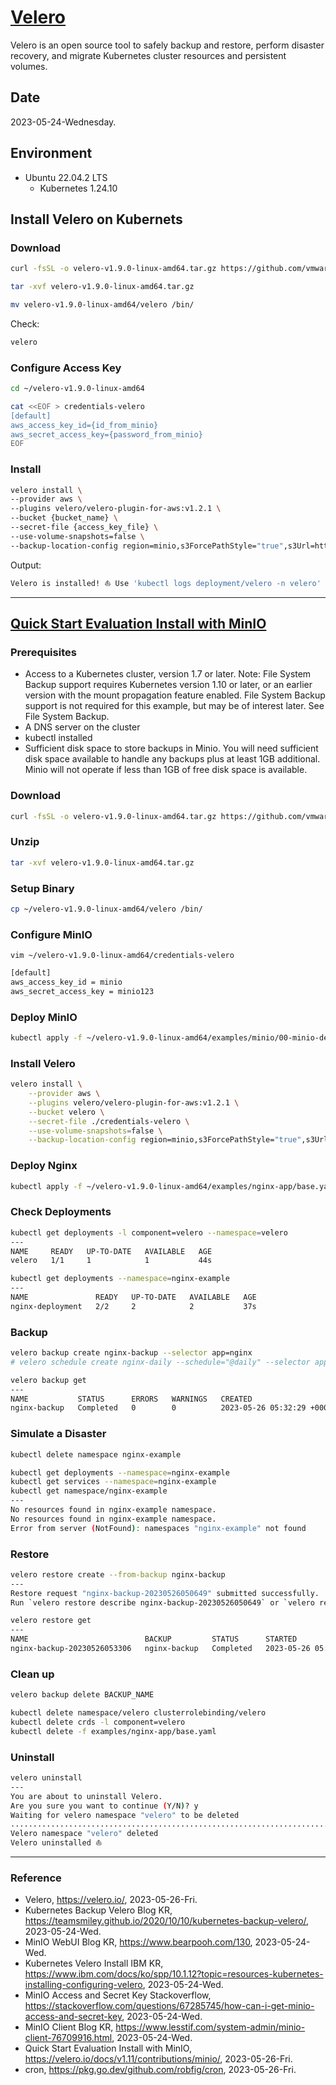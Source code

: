 # [Velero](https://velero.io/)

Velero is an open source tool to safely backup and restore, perform disaster recovery, and migrate Kubernetes cluster resources and persistent volumes.

## Date

2023-05-24-Wednesday.

## Environment

- Ubuntu 22.04.2 LTS
  - Kubernetes 1.24.10

## Install Velero on Kubernets

### Download

```Bash
curl -fsSL -o velero-v1.9.0-linux-amd64.tar.gz https://github.com/vmware-tanzu/velero/releases/download/v1.9.0/velero-v1.9.0-linux-amd64.tar.gz
```

```Bash
tar -xvf velero-v1.9.0-linux-amd64.tar.gz
```

```Bash
mv velero-v1.9.0-linux-amd64/velero /bin/
```

Check:

```Bash
velero
```

### Configure Access Key

```Bash
cd ~/velero-v1.9.0-linux-amd64
```

```Bash
cat <<EOF > credentials-velero
[default]
aws_access_key_id={id_from_minio}
aws_secret_access_key={password_from_minio}
EOF
```

### Install

```Bash
velero install \
--provider aws \
--plugins velero/velero-plugin-for-aws:v1.2.1 \
--bucket {bucket_name} \
--secret-file {access_key_file} \
--use-volume-snapshots=false \
--backup-location-config region=minio,s3ForcePathStyle="true",s3Url=http://{ip_address}:9000
```

Output:

```Bash
Velero is installed! ⛵ Use 'kubectl logs deployment/velero -n velero' to view the status.
```

---

## [Quick Start Evaluation Install with MinIO](https://velero.io/docs/v1.11/contributions/minio/)

### Prerequisites

- Access to a Kubernetes cluster, version 1.7 or later. Note: File System Backup support requires Kubernetes version 1.10 or later, or an earlier version with the mount propagation feature enabled. File System Backup support is not required for this example, but may be of interest later. See File System Backup.
- A DNS server on the cluster
- kubectl installed
- Sufficient disk space to store backups in Minio. You will need sufficient disk space available to handle any backups plus at least 1GB additional. Minio will not operate if less than 1GB of free disk space is available.

### Download

```Bash
curl -fsSL -o velero-v1.9.0-linux-amd64.tar.gz https://github.com/vmware-tanzu/velero/releases/download/v1.9.0/velero-v1.9.0-linux-amd64.tar.gz
```

### Unzip

```Bash
tar -xvf velero-v1.9.0-linux-amd64.tar.gz
```

### Setup Binary

```Bash
cp ~/velero-v1.9.0-linux-amd64/velero /bin/
```

### Configure MinIO

`vim ~/velero-v1.9.0-linux-amd64/credentials-velero`

```Bash
[default]
aws_access_key_id = minio
aws_secret_access_key = minio123
```

### Deploy MinIO

```Bash
kubectl apply -f ~/velero-v1.9.0-linux-amd64/examples/minio/00-minio-deployment.yaml
```

### Install Velero

```Bash
velero install \
    --provider aws \
    --plugins velero/velero-plugin-for-aws:v1.2.1 \
    --bucket velero \
    --secret-file ./credentials-velero \
    --use-volume-snapshots=false \
    --backup-location-config region=minio,s3ForcePathStyle="true",s3Url=http://minio.velero.svc:9000
```

### Deploy Nginx

```Bash
kubectl apply -f ~/velero-v1.9.0-linux-amd64/examples/nginx-app/base.yaml
```

### Check Deployments

```Bash
kubectl get deployments -l component=velero --namespace=velero
---
NAME     READY   UP-TO-DATE   AVAILABLE   AGE
velero   1/1     1            1           44s
```

```Bash
kubectl get deployments --namespace=nginx-example
---
NAME               READY   UP-TO-DATE   AVAILABLE   AGE
nginx-deployment   2/2     2            2           37s
```

### Backup

```Bash
velero backup create nginx-backup --selector app=nginx
# velero schedule create nginx-daily --schedule="@daily" --selector app=nginx
```

```Bash
velero backup get
---
NAME           STATUS      ERRORS   WARNINGS   CREATED                         EXPIRES   STORAGE LOCATION   SELECTOR
nginx-backup   Completed   0        0          2023-05-26 05:32:29 +0000 UTC   29d       default            app=nginx
```

### Simulate a Disaster

```Bash
kubectl delete namespace nginx-example
```

```Bash
kubectl get deployments --namespace=nginx-example
kubectl get services --namespace=nginx-example
kubectl get namespace/nginx-example
---
No resources found in nginx-example namespace.
No resources found in nginx-example namespace.
Error from server (NotFound): namespaces "nginx-example" not found
```

### Restore

```Bash
velero restore create --from-backup nginx-backup
---
Restore request "nginx-backup-20230526050649" submitted successfully.
Run `velero restore describe nginx-backup-20230526050649` or `velero restore logs nginx-backup-20230526050649` for more details.
```

```Bash
velero restore get
---
NAME                          BACKUP         STATUS      STARTED                         COMPLETED                       ERRORS   WARNINGS   CREATED                         SELECTOR
nginx-backup-20230526053306   nginx-backup   Completed   2023-05-26 05:33:06 +0000 UTC   2023-05-26 05:33:07 +0000 UTC   0        0          2023-05-26 05:33:06 +0000 UTC   <none>
```

### Clean up

```Bash
velero backup delete BACKUP_NAME
```

```Bash
kubectl delete namespace/velero clusterrolebinding/velero
kubectl delete crds -l component=velero
kubectl delete -f examples/nginx-app/base.yaml
```

### Uninstall

```Bash
velero uninstall
---
You are about to uninstall Velero.
Are you sure you want to continue (Y/N)? y
Waiting for velero namespace "velero" to be deleted
..........................................................................
Velero namespace "velero" deleted
Velero uninstalled ⛵
```

---

### Reference
- Velero, https://velero.io/, 2023-05-26-Fri.
- Kubernetes Backup Velero Blog KR, https://teamsmiley.github.io/2020/10/10/kubernetes-backup-velero/, 2023-05-24-Wed.
- MinIO WebUI Blog KR, https://www.bearpooh.com/130, 2023-05-24-Wed.
- Kubernetes Velero Install IBM KR, https://www.ibm.com/docs/ko/spp/10.1.12?topic=resources-kubernetes-installing-configuring-velero, 2023-05-24-Wed.
- MinIO Access and Secret Key Stackoverflow, https://stackoverflow.com/questions/67285745/how-can-i-get-minio-access-and-secret-key, 2023-05-24-Wed.
- MinIO Client Blog KR, https://www.lesstif.com/system-admin/minio-client-76709916.html, 2023-05-24-Wed.
- Quick Start Evaluation Install with MinIO, https://velero.io/docs/v1.11/contributions/minio/, 2023-05-26-Fri.
- cron, https://pkg.go.dev/github.com/robfig/cron, 2023-05-26-Fri.
